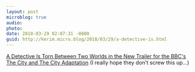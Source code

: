 ```yaml
---
layout: post
microblog: true
audio: 
photo: 
date: 2018-03-29 02:07:31 -0800
guid: http://kerim.micro.blog/2018/03/29/a-detective-is.html
---
```

[A Detective Is Torn Between Two Worlds in the New Trailer for the BBC's The City and The City Adaptation](https://io9.gizmodo.com/a-detective-is-torn-between-two-worlds-in-the-new-trail-1824148522?utm_campaign=socialflow_io9_facebook&utm_source=io9_facebook&utm_medium=socialflow) (I really hope they don’t screw this up…)
